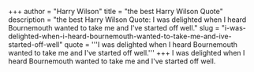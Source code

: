 +++
author = "Harry Wilson"
title = "the best Harry Wilson Quote"
description = "the best Harry Wilson Quote: I was delighted when I heard Bournemouth wanted to take me and I've started off well."
slug = "i-was-delighted-when-i-heard-bournemouth-wanted-to-take-me-and-ive-started-off-well"
quote = '''I was delighted when I heard Bournemouth wanted to take me and I've started off well.'''
+++
I was delighted when I heard Bournemouth wanted to take me and I've started off well.
